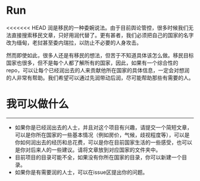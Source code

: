 # Run

<<<<<<< HEAD
润是移民的一种委婉说法。由于目前舆论管控，很多时候我们无法直接搜索移民文章，只好用润代替了。更有甚者，我们必须把自己的国家的名字改为缅甸，老挝甚至委内瑞拉，以防止不必要的人身攻击。

然而即使如此，很多人还是有移民的想法，但苦于不知道具体该怎么做。移民目标国家也很多，但不是每个人都了解所有的国家，因此，如果有一个综合性的repo，可以让每个已经润出去的人来贡献他所在国家的具体信息，一定会对想润的人非常有帮助。我们希望可以通过先润带动后润，尽可能帮助那些有需要的人。

# 我可以做什么
---
- 如果你是已经润出去的人士，并且对这个项目有兴趣，请提交一个简短文章，可以是你所在国家的一些基本情况（例如房价，气候，歧视程度等），可以是你如何润出去的经历和总花费，可以是你在目前国家生活的一些感受，也可以是你对后来人的一些建议。请将文章放到对应国家的文件夹中。
- 目前项目的目录可能不全，如果没有你所在国家的目录，你可以新建一个目录。
- 如果你是有需要润的人士，可以在issue区提出你的问题。

